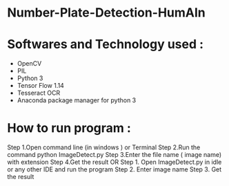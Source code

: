 # Number-Plate-Detection-HumAIn

# **Softwares and Technology used :**
- OpenCV 
- PIL
- Python 3
- Tensor Flow 1.14
- Tesseract OCR
- Anaconda package manager for python 3

# **How to run program :**

Step 1.Open command line (in windows ) or Terminal 
Step 2.Run the command python ImageDetect.py
Step 3.Enter the file name ( image name) with extension
Step 4.Get the result
OR 
Step 1. Open ImageDetect.py in idle or any other IDE and run the program
Step 2. Enter image name
Step 3. Get the result